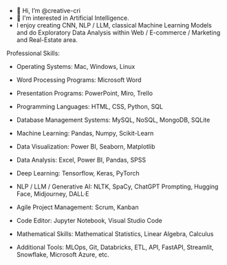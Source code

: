 - 👋 Hi, I’m @creative-cri
- 👀 I'm interested in Artificial Intelligence. 
- I enjoy creating CNN, NLP / LLM, classical Machine Learning Models and do Exploratory Data Analysis within Web / E-commerce / Marketing and Real-Estate area. 

Professional Skills: 

- Operating Systems: Mac, Windows, Linux

- Word Processing Programs: Microsoft Word

- Presentation Programs: PowerPoint, Miro, Trello

- Programming Languages: HTML, CSS, Python, SQL

- Database Management Systems: MySQL, NoSQL, MongoDB, SQLite

- Machine Learning: Pandas, Numpy, Scikit-Learn

- Data Visualization: Power BI, Seaborn, Matplotlib

- Data Analysis: Excel, Power BI, Pandas, SPSS

- Deep Learning: Tensorflow, Keras, PyTorch

- NLP / LLM / Generative AI: NLTK, SpaCy, ChatGPT Prompting, Hugging Face, Midjourney, DALL·E

- Agile Project Management: Scrum, Kanban

- Code Editor: Jupyter Notebook, Visual Studio Code

- Mathematical Skills: Mathematical Statistics, Linear Algebra, Calculus

- Additional Tools: MLOps, Git, Databricks, ETL, API, FastAPI, Streamlit, Snowflake, Microsoft Azure, etc.

<!---
creative-cri/creative-cri is a ✨ special ✨ repository because its `README.md` (this file) appears on your GitHub profile.
You can click the Preview link to take a look at your changes.
--->


